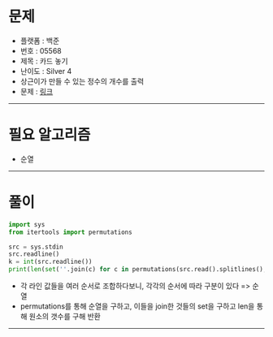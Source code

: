 # 문제
- 플랫폼 : 백준
- 번호 : 05568
- 제목 : 카드 놓기
- 난이도 : Silver 4
- 상근이가 만들 수 있는 정수의 개수를 출력
- 문제 : <a href="https://www.acmicpc.net/problem/5568" target="_blank">링크</a>

---

# 필요 알고리즘
- 순열

---

# 풀이
```python
import sys
from itertools import permutations

src = sys.stdin
src.readline()
k = int(src.readline())
print(len(set(''.join(c) for c in permutations(src.read().splitlines(), k))))
```
- 각 라인 값들을 여러 순서로 조합하다보니, 각각의 순서에 따라 구분이 있다 => 순열
- permutations를 통해 순열을 구하고, 이들을 join한 것들의 set을 구하고 len을 통해 원소의 갯수를 구해 반환

---
